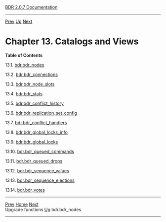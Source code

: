   [BDR 2.0.7 Documentation](README.md)                                                                     
  ------------------------------------------------------------------- ---------------------------------- -- ---------------------------------------------------------------
  [Prev](functions-upgrade.md "Upgrade functions")   [Up](manual.md)        [Next](catalog-bdr-nodes.md "bdr.bdr_nodes")  


# Chapter 13. Catalogs and Views

**Table of Contents**

13.1. [bdr.bdr_nodes](catalog-bdr-nodes.md)

13.2. [bdr.bdr_connections](catalog-bdr-connections.md)

13.3. [bdr.bdr_node_slots](catalog-bdr-node-slots.md)

13.4. [bdr.bdr_stats](catalog-bdr-stats.md)

13.5. [bdr.bdr_conflict_history](catalog-bdr-conflict-history.md)

13.6.
[bdr.bdr_replication_set_config](catalog-bdr-replication-set-config.md)

13.7. [bdr.bdr_conflict_handlers](catalog-bdr-conflict-handlers.md)

13.8. [bdr.bdr_global_locks_info](catalog-bdr-global-locks-info.md)

13.9. [bdr.bdr_global_locks](catalog-bdr-global-locks.md)

13.10. [bdr.bdr_queued_commands](catalog-bdr-queued-commands.md)

13.11. [bdr.bdr_queued_drops](catalog-bdr-queued-drops.md)

13.12. [bdr.bdr_sequence_values](catalog-bdr-sequence-values.md)

13.13. [bdr.bdr_sequence_elections](catalog-bdr-sequence-elections.md)

13.14. [bdr.bdr_votes](catalog-bdr-votes.md)



  ----------------------------------------------- ----------------------------------- -----------------------------------------------
  [Prev](functions-upgrade.md)    [Home](README.md)    [Next](catalog-bdr-nodes.md)  
  Upgrade functions                                [Up](manual.md)                                     bdr.bdr_nodes
  ----------------------------------------------- ----------------------------------- -----------------------------------------------
